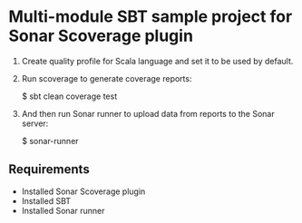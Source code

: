 # Multi-module SBT sample project for Sonar Scoverage plugin #

 1. Create quality profile for Scala language and set it to be used by default.

 2. Run scoverage to generate coverage reports:

    $ sbt clean coverage test

 3. And then run Sonar runner to upload data from reports to the Sonar server:

    $ sonar-runner

## Requirements ##

- Installed Sonar Scoverage plugin
- Installed SBT
- Installed Sonar runner